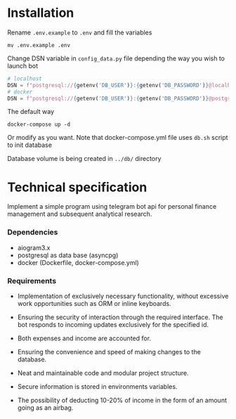 # Installation

Rename `.env.example` to `.env` and fill the variables

```shell
mv .env.example .env
```

Change DSN variable in `config_data.py` file depending the way you wish to launch bot

```python
# localhost
DSN = f"postgresql://{getenv('DB_USER')}:{getenv('DB_PASSWORD')}@localhost:5434/{getenv('DB_NAME')}"
# docker
DSN = f"postgresql://{getenv('DB_USER')}:{getenv('DB_PASSWORD')}@postgres:5432/{getenv('DB_NAME')}"
```

The default way

```shell
docker-compose up -d
```

Or modify as you want. Note that docker-compose.yml file uses `db.sh` script to init database

Database volume is being created in `../db/` directory

# Technical specification

Implement a simple program using telegram bot api for personal finance management and subsequent analytical research.

### Dependencies

- aiogram3.x
- postgresql as data base (asyncpg)
- docker (Dockerfile, docker-compose.yml)

### Requirements

- Implementation of exclusively necessary functionality, without excessive work opportunities such as ORM or inline keyboards.

- Ensuring the security of interaction through the required interface. The bot responds to incoming updates exclusively for the specified id.

- Both expenses and income are accounted for.

- Ensuring the convenience and speed of making changes to the database.

- Neat and maintainable code and modular project structure.

- Secure information is stored in environments variables.

- The possibility of deducting 10-20% of income in the form of an amount going as an airbag.
